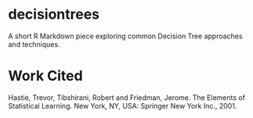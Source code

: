 # decisiontrees
A short R Markdown piece exploring common Decision Tree approaches and techniques.

# Work Cited
Hastie, Trevor, Tibshirani, Robert and Friedman, Jerome. The Elements of Statistical Learning. New York, NY, USA: Springer New York Inc., 2001.
